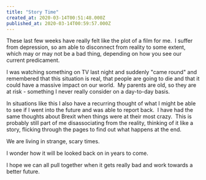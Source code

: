 ```yaml
---
title: "Story Time"
created_at: 2020-03-14T00:51:48.000Z
published_at: 2020-03-14T00:59:57.000Z
---
```

These last few weeks have really felt like the plot of a film for me.  I suffer from depression, so am able to disconnect from reality to some extent, which may or may not be a bad thing, depending on how you see our current predicament.

I was watching something on TV last night and suddenly "came round" and remembered that this situation is real, that people are going to die and that it could have a massive impact on our world.  My parents are old, so they are at risk - something I never really consider on a day-to-day basis.

In situations like this I also have a recurring thought of what I might be able to see if I went into the future and was able to report back.  I have had the same thoughts about Brexit when things were at their most crazy.  This is probably still part of me disassociating from the reality, thinking of it like a story, flicking through the pages to find out what happens at the end.

We are living in strange, scary times.

I wonder how it will be looked back on in years to come.

I hope we can all pull together when it gets really bad and work towards a better future.
